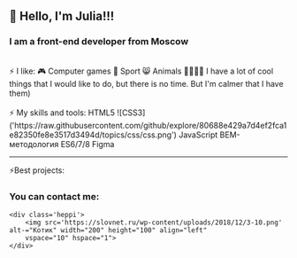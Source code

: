 ## 👋 Hello, I'm Julia!!!
### I am a front-end developer from Moscow

<br />
⚡ I like:
 🎮 Computer games 
 👟 Sport 
 😸 Animals 
 🎻🎨🧵🧶 I have a lot of cool things that I would like to do, but there is no time. But I'm calmer that I have them) 
<br />
<br />
⚡ My skills and tools:
HTML5
![CSS3]('https://raw.githubusercontent.com/github/explore/80688e429a7d4ef2fca1e82350fe8e3517d3494d/topics/css/css.png')
JavaScript
BEM-методология
ES6/7/8
Figma
<br />
<hr>
⚡Best projects:

### You can contact me:

[][mail.ru]
[][telegrams]

[mail.ru]:juliamish@mail.ru
[telegrams]:@Mishunia



    <div class='heppi'>
        <img src='https://slovnet.ru/wp-content/uploads/2018/12/3-10.png' alt-="Котик" width="200" height="100" align="left"
        vspace="10" hspace="1">
    </div>

<!--
**JuliaMISH/Juliamish** is a ✨ _special_ ✨ repository because its `README.md` (this file) appears on your GitHub profile.
